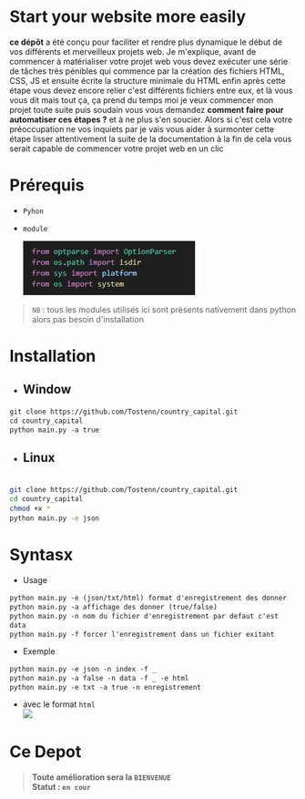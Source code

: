 # Start your website more easily

**ce dépôt** a été conçu pour faciliter et rendre plus dynamique le début de vos différents et merveilleux projets web. Je m'explique, avant de commencer à matérialiser votre projet web vous devez exécuter une série de tâches très pénibles qui commence par la création des fichiers HTML, CSS, JS et ensuite écrite la structure minimale du HTML enfin après cette étape vous devez encore relier c'est différents fichiers entre eux, et là vous vous dit mais tout ça, ça prend du temps moi je veux commencer mon projet toute suite puis soudain vous vous demandez **comment faire pour automatiser ces étapes ?** et à ne plus s'en soucier. Alors si c'est cela votre préoccupation ne vos inquiets par je vais vous aider à surmonter cette étape lisser attentivement la suite de la documentation à la fin de cela vous serait capable de commencer votre projet web en un clic

# Prérequis
+ `Pyhon`
- `module`<br>

   ![](https://raw.githubusercontent.com/Tostenn/Tostenn/main/module_web.png)
> `NB` :  tous les modules utilisés ici sont présents nativement dans python alors pas besoin d'installation

# Installation
+ ## Window
```window
git clone https://github.com/Tostenn/country_capital.git
cd country_capital
python main.py -a true
```
+ ## Linux 
```bash

git clone https://github.com/Tostenn/country_capital.git
cd country_capital
chmod +x *
python main.py -e json

```
# Syntasx
+ Usage
```
python main.py -e (json/txt/html) format d'enregistrement des donner
python main.py -a affichage des donner (true/false)
python main.py -n nom du fichier d'enregistrement par defaut c'est data
python main.py -f forcer l'enregistrement dans un fichier exitant
```

+ Exemple
```
python main.py -e json -n index -f _
python main.py -a false -n data -f _ -e html
python main.py -e txt -a true -n enregistrement
```
 + avec le format  `html`<br> ![](html.png)
# **Ce Depot**

> **__Toute amélioration sera la  `BIENVENUE`__** <br>
> **Statut :  `en cour`**
